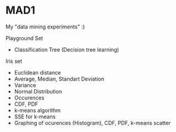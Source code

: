 # MAD1
My "data mining experiments" :)

Playground Set
+ Classification Tree (Decision tree learning)

Iris set
+ Euclidean distance
+ Average, Median, Standart Deviation
+ Variance
+ Normal Distribution
+ Occurences
+ CDF, PDF
+ k-means algorithm
+ SSE for k-means
+ Graphing of ocurences (Histogram), CDF, PDF, k-means scatter
